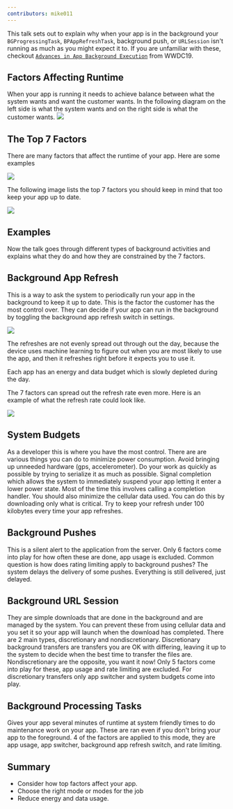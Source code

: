 ```yaml
---
contributors: mike011
---
```


This talk sets out to explain why when your app is in the background your `BGProgressingTask`, `BPAppRefreshTask`, background push, or `URLSession` isn't running as much as you might expect it to. If you are unfamiliar with these, checkout [`Advances in App Background Execution`](../../wwdc19/707/) from WWDC19.

## Factors Affecting Runtime

When your app is running it needs to achieve balance between what the system wants and want the customer wants. In the following diagram on the left side is what the system wants and on the right side is what the customer wants.
![][compare]

## The Top 7 Factors

There are many factors that affect the runtime of your app. Here are some examples

![][factors]

The following image lists the top 7 factors you should keep in mind that too keep your app up to date.

![][memory]

## Examples
Now the talk goes through different types of background activities and explains what they do and how they are constrained by the 7 factors.

## Background App Refresh
This is a way to ask the system to periodically run your app in the background to keep it up to date. This is the factor the customer has the most control over. They can decide if your app can run in the background by toggling the background app refresh switch in settings.

![][toggle]

The refreshes are not evenly spread out through out the day, because the device uses machine learning to figure out when you are most likely to use the app, and then it refreshes right before it expects you to use it.

Each app has an energy and data budget which is slowly depleted during the day.

The 7 factors can spread out the refresh rate even more. Here is an example of what the refresh rate could look like.

![][refresh]

## System Budgets

As a developer this is where you have the most control. There are are various things you can do to minimize power consumption. Avoid bringing up unneeded hardware (gps, accelerometer). Do your work as quickly as possible by trying to serialize it as much as possible. Signal completion which allows the system to immediately suspend your app letting it enter a lower power state. Most of the time this involves calling a completion handler. You should also minimize the cellular data used. You can do this by downloading only what is critical. Try to keep your refresh under 100 kilobytes every time your app refreshes.

## Background Pushes

This is a silent alert to the application from the server. Only 6 factors come into play for how often these are done, app usage is excluded. Common question is how does rating limiting apply to background pushes? The system delays the delivery of some pushes. Everything is still delivered, just delayed.

## Background URL Session

They are simple downloads that are done in the background and are managed by the system. You can prevent these from using cellular data and you set it so your app will launch when the download has completed. There are 2 main types, discretionary and nondiscretionary. Discretionary background transfers are transfers you are OK with differing, leaving it up to the system to decide when the best time to transfer the files are. Nondiscretionary are the opposite, you want it now! Only 5 factors come into play for these, app usage and rate limiting are excluded. For discretionary transfers only app switcher and system budgets come into play.

## Background Processing Tasks

Gives your app several minutes of runtime at system friendly times to do maintenance work on your app. These are ran even if you don't bring your app to the foreground. 4 of the factors are applied to this mode, they are app usage, app switcher, background app refresh switch, and rate limiting.

## Summary

- Consider how top factors affect your app.
- Choose the right mode or modes for the job
- Reduce energy and data usage.

[compare]: ../../../images/notes/wwdc20/10063/bed2.png
[memory]: ../../../images/notes/wwdc20/10063/bed.png
[toggle]: ../../../images/notes/wwdc20/10063/bed3.png
[refresh]: ../../../images/notes/wwdc20/10063/bed4.png
[factors]: ../../../images/notes/wwdc20/10063/bed5.png

